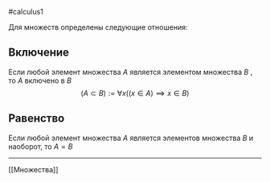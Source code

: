 #calculus1 

Для множеств определены следующие отношения:
## Включение
Если любой элемент множества $A$ является элементом множества $B$ , то $A$ включено в $B$
$$
(A \subset B) := \forall x ((x \in A ) \implies x \in B) 
$$
## Равенство
Если любой элемент множества $A$ является элементов множества $B$ и наоборот, то $A = B$

---
[[Множества]]
